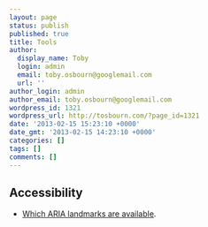 ```yaml
---
layout: page
status: publish
published: true
title: Tools
author:
  display_name: Toby
  login: admin
  email: toby.osbourn@googlemail.com
  url: ''
author_login: admin
author_email: toby.osbourn@googlemail.com
wordpress_id: 1321
wordpress_url: http://tosbourn.com/?page_id=1321
date: '2013-02-15 15:23:10 +0000'
date_gmt: '2013-02-15 14:23:10 +0000'
categories: []
tags: []
comments: []
---
```

<h2>Accessibility</h2>
<ul>
<li><a href="https://dvcs.w3.org/hg/aria-unofficial/raw-file/tip/index.html">Which ARIA landmarks are available</a>.</li>
</ul>
